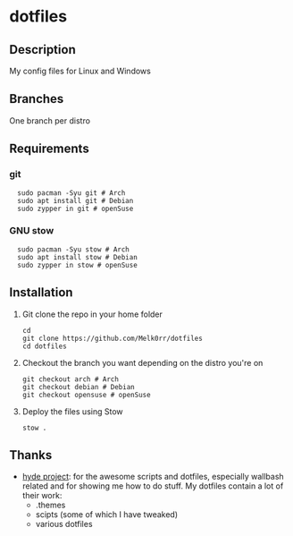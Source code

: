 # dotfiles
## Description
My config files for Linux and Windows

## Branches
One branch per distro

## Requirements
### git
```shell
  sudo pacman -Syu git # Arch
  sudo apt install git # Debian
  sudo zypper in git # openSuse
```
### GNU stow
```shell
  sudo pacman -Syu stow # Arch
  sudo apt install stow # Debian
  sudo zypper in stow # openSuse
```

## Installation
1. Git clone the repo in your home folder
   ```shell
   cd
   git clone https://github.com/Melk0rr/dotfiles
   cd dotfiles
   ```
2. Checkout the branch you want depending on the distro you're on
   ```shell
   git checkout arch # Arch
   git checkout debian # Debian
   git checkout opensuse # openSuse
   ```
3. Deploy the files using Stow
   ```shell
   stow .   
   ```
## Thanks
- [hyde project](https://github.com/prasanthrangan/hyprdots): for the awesome scripts and dotfiles, especially wallbash related and for showing me how to do stuff.
  My dotfiles contain a lot of their work:
  - .themes
  - scipts (some of which I have tweaked)
  - various dotfiles
